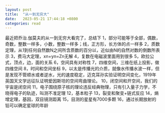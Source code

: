 ```yaml
---
layout: post
title:  "从一到无穷大"
date:   2023-05-21 17:44:18 +0800
categories: read
---
```

最近把乔治.伽莫夫的从一到无穷大看完了，总结下
1，部分可能等于全部，偶数，奇数，整数一样多，小数，整数一样多；线，正方形，长方体的点一样多
2，质数定理，从1到任何自然数N之间所含质数的百分以，近似由N的自然对数的倒数所表示
3，费马大定理，xn+yn=Zn无解
4，复数在电磁波里面用到很多
5，欧拉公式，顶点，边，面的关系
6，空间具有对称性
7，四维空间，三维在纸上投影，做四维空间
8，时间和空间坐标
9，以太是传播光的介质，就像水传播水波一样，但是发现不管顺水或者逆水，光的速度稳定，迈克耳孙实验证明空间变化，1919年英国天文学远征队证明爱因斯坦的空间弯曲理论。
10，闭空间和开空间，我们的宇宙是闭空间
11，电子围绕原子核的理论违反经典物理，只有引入量子力学，不晓得电子的轨迹，叫测不准定理
12，基本粒子
13，裂变和聚变+链式反应
14，熵增定理，基因，双目镜测距离
15，目测的星星有7000多颗
16，通过长期放射的铅可以确定星球的年龄
